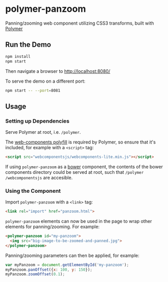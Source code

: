 # polymer-panzoom
Panning/zooming web component utilizing CSS3 transforms, built with [Polymer](https://www.polymer-project.org)

## Run the Demo

```bash
npm install
npm start
```

Then navigate a browser to [http://localhost:8080/](http://localhost:8080/)

To serve the demo on a different port:

```bash
npm start -- --port=8081
```

## Usage

### Setting up Dependencies

Serve Polymer at root, i.e. `/polymer`.

The [web-components polyfill](https://github.com/webcomponents/webcomponentsjs) is required by Polymer, so ensure that it's included, for example with a `<script>` tag:

```html
<script src="webcomponentsjs/webcomponents-lite.min.js"></script>
```

If using `polymer-panzoom` as a [bower](https://bower.io/) component, the contents of the bower components directory could be served at root, such that `/polymer` `/webcomponentsjs` are accesible.

### Using the Component

Import `polymer-panzoom` with a `<link>` tag:

```html
<link rel="import" href="panzoom.html">
```

`polymer-panzoom` elements can now be used in the page to wrap other elements for panning/zooming. For example:

```html
<polymer-panzoom id="my-panzoom">
  <img src="big-image-to-be-zoomed-and-panned.jpg">
</polymer-panzoom>
```

Panning/zooming parameters can then be applied, for example:

```javascript
var myPanzoom = document.getElementById('my-panzoom');
myPanzoom.panOffset({x: 100, y: 150});
myPanzoom.zoomOffset(0.1);
```
